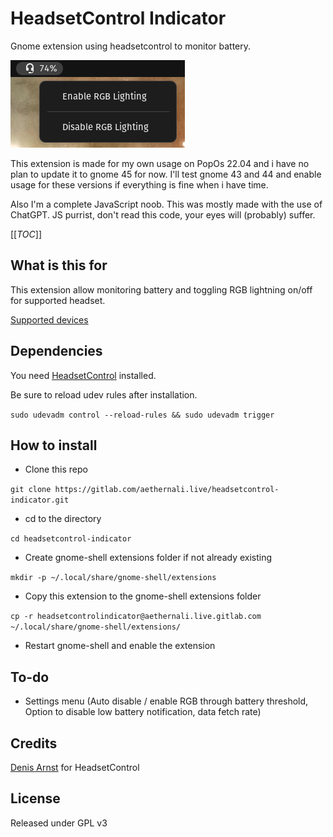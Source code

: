 # HeadsetControl Indicator

Gnome extension using headsetcontrol to monitor battery.

[<img src="images/Screenshot_from_2023-10-17_18-25-14.png">](images/Screenshot_from_2023-10-17_18-25-14.png)

This extension is made for my own usage on PopOs 22.04 and i have no plan to update it to gnome 45 for now. I'll test gnome 43 and 44 and enable usage for these versions if everything is fine when i have time.

Also I'm a complete JavaScript noob. This was mostly made with the use of ChatGPT. JS purrist, don't read this code, your eyes will (probably) suffer.

[[_TOC_]]

## What is this for

This extension allow monitoring battery and toggling RGB lightning on/off for supported headset.

[Supported devices](https://github.com/Sapd/HeadsetControl#supported-headsets)

## Dependencies

You need [HeadsetControl](https://github.com/Sapd/HeadsetControl#building) installed.

Be sure to reload udev rules after installation.

`sudo udevadm control --reload-rules && sudo udevadm trigger`

## How to install

- Clone this repo

`git clone https://gitlab.com/aethernali.live/headsetcontrol-indicator.git`

- cd to the directory

`cd headsetcontrol-indicator`

- Create gnome-shell extensions folder if not already existing

`mkdir -p ~/.local/share/gnome-shell/extensions`

- Copy this extension to the gnome-shell extensions folder

`cp -r headsetcontrolindicator@aethernali.live.gitlab.com ~/.local/share/gnome-shell/extensions/`

- Restart gnome-shell and enable the extension
 
## To-do

- Settings menu (Auto disable / enable RGB through battery threshold, Option to disable low battery notification, data fetch rate)

## Credits

[Denis Arnst](https://github.com/Sapd) for HeadsetControl

## License

Released under GPL v3